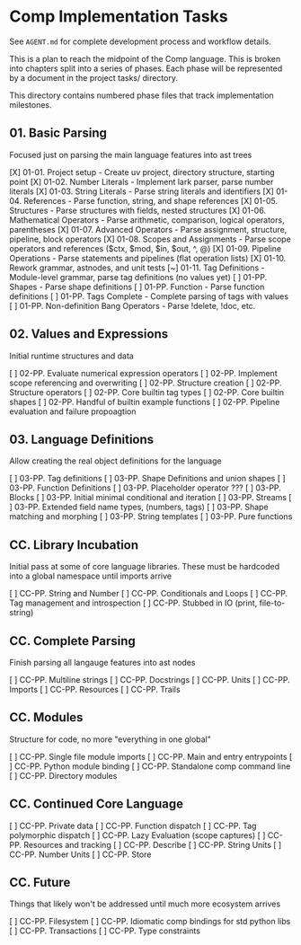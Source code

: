# Comp Implementation Tasks

See `AGENT.md` for complete development process and workflow details.

This is a plan to reach the midpoint of the Comp language. This is broken into
chapters split into a series of phases. Each phase will be represented by
a document in the project tasks/ directory.

This directory contains numbered phase files that track implementation milestones.


## 01. Basic Parsing

Focused just on parsing the main language features into ast trees

[X] 01-01. Project setup - Create uv project, directory structure, starting point
[X] 01-02. Number Literals - Implement lark parser, parse number literals
[X] 01-03. String Literals - Parse string literals and identifiers
[X] 01-04. References - Parse function, string, and shape references
[X] 01-05. Structures - Parse structures with fields, nested structures
[X] 01-06. Mathematical Operators - Parse arithmetic, comparison, logical operators, parentheses
[X] 01-07. Advanced Operators - Parse assignment, structure, pipeline, block operators
[X] 01-08. Scopes and Assignments - Parse scope operators and references ($ctx, $mod, $in, $out, ^, @)
[X] 01-09. Pipeline Operations - Parse statements and pipelines (flat operation lists)
[X] 01-10. Rework grammar, astnodes, and unit tests
[~] 01-11. Tag Definitions - Module-level grammar, parse tag definitions (no values yet)
[ ] 01-PP. Shapes - Parse shape definitions
[ ] 01-PP. Function - Parse function definitions
[ ] 01-PP. Tags Complete - Complete parsing of tags with values
[ ] 01-PP. Non-definition Bang Operators - Parse !delete, !doc, etc.

## 02. Values and Expressions

Initial runtime structures and data

[ ] 02-PP. Evaluate numerical expression operators
[ ] 02-PP. Implement scope referencing and overwriting
[ ] 02-PP. Structure creation
[ ] 02-PP. Structure operators
[ ] 02-PP. Core builtin tag types
[ ] 02-PP. Core builtin shapes
[ ] 02-PP. Handful of builtin example functions
[ ] 02-PP. Pipeline evaluation and failure propoagtion

## 03. Language Definitions

Allow creating the real object definitions for the language

[ ] 03-PP. Tag definitions
[ ] 03-PP. Shape Definitions and union shapes
[ ] 03-PP. Function Definitions
[ ] 03-PP. Placeholder operator ???
[ ] 03-PP. Blocks
[ ] 03-PP. Initial minimal conditional and iteration
[ ] 03-PP. Streams
[ ] 03-PP. Extended field name types, (numbers, tags)
[ ] 03-PP. Shape matching and morphing
[ ] 03-PP. String templates
[ ] 03-PP. Pure functions

## CC. Library Incubation

Initial pass at some of core language libraries. 
These must be hardcoded into a global namespace until imports arrive

[ ] CC-PP. String and Number
[ ] CC-PP. Conditionals and Loops
[ ] CC-PP. Tag management and introspection
[ ] CC-PP. Stubbed in IO (print, file-to-string)

## CC. Complete Parsing

Finish parsing all langauge features into ast nodes

[ ] CC-PP. Multiline strings
[ ] CC-PP. Docstrings
[ ] CC-PP. Units
[ ] CC-PP. Imports
[ ] CC-PP. Resources
[ ] CC-PP. Trails

## CC. Modules

Structure for code, no more "everything in one global"

[ ] CC-PP. Single file module imports
[ ] CC-PP. Main and entry entrypoints
[ ] CC-PP. Python module binding
[ ] CC-PP. Standalone comp command line
[ ] CC-PP. Directory modules

## CC. Continued Core Language

[ ] CC-PP. Private data
[ ] CC-PP. Function dispatch
[ ] CC-PP. Tag polymorphic dispatch
[ ] CC-PP. Lazy Evaluation (scope captures)
[ ] CC-PP. Resources and tracking
[ ] CC-PP. Describe
[ ] CC-PP. String Units
[ ] CC-PP. Number Units
[ ] CC-PP. Store

## CC. Future

Things that likely won't be addressed until much more ecosystem arrives

[ ] CC-PP. Filesystem 
[ ] CC-PP. Idiomatic comp bindings for std python libs
[ ] CC-PP. Transactions
[ ] CC-PP. Type constraints